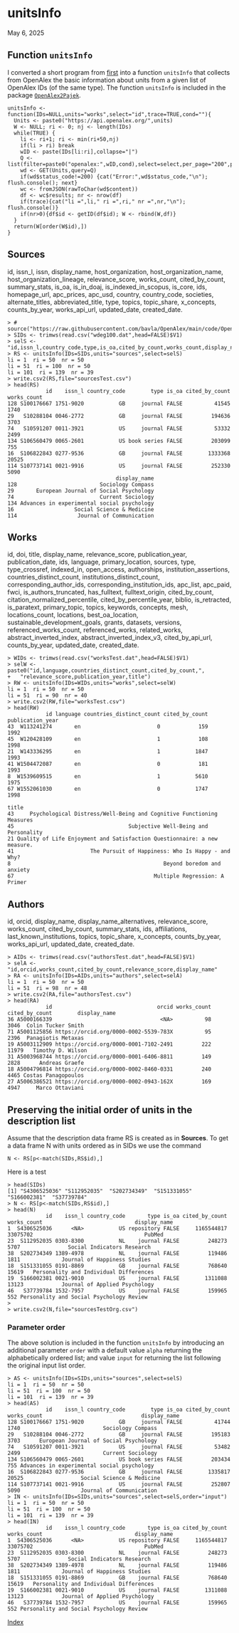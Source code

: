 # unitsInfo

May 6, 2025

## Function `unitsInfo`

I converted a short program from [first](first.md) into a function `unitsInfo` that collects from OpenAlex the basic information about units from a given list of OpenAlex IDs (of the same type). The function `unitsInfo` is included in the package  [`OpenAlex2Pajek`](https://github.com/bavla/OpenAlex/tree/main/OpenAlex2Pajek).

```
unitsInfo <- function(IDs=NULL,units="works",select="id",trace=TRUE,cond=""){
  Units <- paste0("https://api.openalex.org/",units) 
  W <- NULL; ri <- 0; nj <- length(IDs)
  while(TRUE) {
    li <- ri+1; ri <- min(ri+50,nj)
    if(li > ri) break
    wID <- paste(IDs[li:ri],collapse="|")
    Q <- list(filter=paste0("openalex:",wID,cond),select=select,per_page="200",page="1")
    wd <- GET(Units,query=Q)
    if(wd$status_code!=200) {cat("Error:",wd$status_code,"\n"); flush.console(); next}
    wc <- fromJSON(rawToChar(wd$content))
    df <- wc$results; nr <- nrow(df)
    if(trace){cat("li =",li," ri =",ri," nr =",nr,"\n"); flush.console()}
    if(nr>0){df$id <- getID(df$id); W <- rbind(W,df)}
  }
  return(W[order(W$id),])
}
```
## Sources

id, issn_l, issn, display_name, host_organization, host_organization_name, host_organization_lineage, relevance_score, works_count, cited_by_count, summary_stats, is_oa, is_in_doaj, is_indexed_in_scopus, is_core, ids, homepage_url, apc_prices, apc_usd, country, country_code, societies, alternate_titles, abbreviated_title, type, topics, topic_share, x_concepts, counts_by_year, works_api_url, updated_date, created_date.

```
> # source("https://raw.githubusercontent.com/bavla/OpenAlex/main/code/OpenAlex2Pajek.R")
> SIDs <- trimws(read.csv("wdeg100.dat",head=FALSE)$V1)
> selS <- "id,issn_l,country_code,type,is_oa,cited_by_count,works_count,display_name"
> RS <- unitsInfo(IDs=SIDs,units="sources",select=selS)
li = 1  ri = 50  nr = 50 
li = 51  ri = 100  nr = 50 
li = 101  ri = 139  nr = 39 
> write.csv2(RS,file="sourcesTest.csv")
> head(RS)
            id    issn_l country_code        type is_oa cited_by_count works_count
128 S100176667 1751-9020           GB     journal FALSE          41545        1740
29   S10288104 0046-2772           GB     journal FALSE         194636        3703
74   S10591207 0011-3921           US     journal FALSE          53332        2499
134 S106560479 0065-2601           US book series FALSE         203099         755
16  S106822843 0277-9536           GB     journal FALSE        1333368       20525
114 S107737141 0021-9916           US     journal FALSE         252330        5090
                                  display_name
128                          Sociology Compass
29       European Journal of Social Psychology
74                           Current Sociology
134 Advances in experimental social psychology
16                   Social Science & Medicine
114                   Journal of Communication
```
## Works

id, doi, title, display_name, relevance_score, publication_year, publication_date, ids, language, primary_location, sources, type, type_crossref, indexed_in, open_access, authorships, institution_assertions, countries_distinct_count, institutions_distinct_count, corresponding_author_ids, corresponding_institution_ids, apc_list, apc_paid, fwci, is_authors_truncated, has_fulltext, fulltext_origin, cited_by_count, citation_normalized_percentile, cited_by_percentile_year, biblio, is_retracted, is_paratext, primary_topic, topics, keywords, concepts, mesh, locations_count, locations, best_oa_location, sustainable_development_goals, grants, datasets, versions, referenced_works_count, referenced_works, related_works, abstract_inverted_index, abstract_inverted_index_v3, cited_by_api_url, counts_by_year, updated_date, created_date.

```
> WIDs <- trimws(read.csv("worksTest.dat",head=FALSE)$V1)
> selW <- paste0("id,language,countries_distinct_count,cited_by_count,",
+   "relevance_score,publication_year,title")
> RW <- unitsInfo(IDs=WIDs,units="works",select=selW)
li = 1  ri = 50  nr = 50 
li = 51  ri = 90  nr = 40 
> write.csv2(RW,file="worksTest.csv")
> head(RW)
            id language countries_distinct_count cited_by_count publication_year
43  W113241274       en                        0            159             1992
45  W120428109       en                        1            108             1998
21  W143336295       en                        1           1847             1993
41 W1504472087       en                        0            181             1993
8  W1539609515       en                        1           5610             1975
67 W1552061030       en                        0           1747             1998
                                                                      title
43     Psychological Distress/Well-Being and Cognitive Functioning Measures
45                                    Subjective Well-Being and Personality
21 Quality of Life Enjoyment and Satisfaction Questionnaire: a new measure.
41                        The Pursuit of Happiness: Who Is Happy - and Why?
8                                                Beyond boredom and anxiety
67                                            Multiple Regression: A Primer
```

## Authors

id, orcid, display_name, display_name_alternatives, relevance_score, works_count, cited_by_count, summary_stats, ids, affiliations, last_known_institutions, topics, topic_share, x_concepts, counts_by_year, works_api_url, updated_date, created_date.

```
> AIDs <- trimws(read.csv("authorsTest.dat",head=FALSE)$V1)
> selA <- "id,orcid,works_count,cited_by_count,relevance_score,display_name"
> RA <- unitsInfo(IDs=AIDs,units="authors",select=selA)
li = 1  ri = 50  nr = 50 
li = 51  ri = 98  nr = 48 
> write.csv2(RA,file="authorsTest.csv")
> head(RA)
            id                                 orcid works_count cited_by_count        display_name
36 A5000166339                                  <NA>          98           3046  Colin Tucker Smith
71 A5001125856 https://orcid.org/0000-0002-5539-783X          95           2396  Panagiotis Metaxas
19 A5003112909 https://orcid.org/0000-0001-7102-2491         222          11979   Timothy D. Wilson
31 A5003968744 https://orcid.org/0000-0001-6406-8811         149           2828      Andreas Graefe
18 A5004796814 https://orcid.org/0000-0002-8460-0331         240           4465 Costas Panagopoulos
27 A5006386521 https://orcid.org/0000-0002-0943-162X         169           4947     Marco Ottaviani
```

## Preserving the initial order of units in the description list

Assume that the description data frame RS is created as in **Sources**. To get a data frame N with units ordered as in SIDs we use the command
```
N <- RS[p<-match(SIDs,RS$id),]
```
Here is a test
```
> head(SIDs)
[1] "S4306525036" "S112952035"  "S202734349"  "S151331055"  "S166002381"  "S37739784"  
> N <- RS[p<-match(SIDs,RS$id),]
> head(N)
            id    issn_l country_code       type is_oa cited_by_count works_count                             display_name
1  S4306525036      <NA>           US repository FALSE     1165544817    33075702                                   PubMed
23  S112952035 0303-8300           NL    journal FALSE         248273        5707               Social Indicators Research
38  S202734349 1389-4978           NL    journal FALSE         119486        1811             Journal of Happiness Studies
18  S151331055 0191-8869           GB    journal FALSE         768640       15619   Personality and Individual Differences
19  S166002381 0021-9010           US    journal FALSE        1311088       13123            Journal of Applied Psychology
46   S37739784 1532-7957           US    journal FALSE         159965         552 Personality and Social Psychology Review
> 
> write.csv2(N,file="sourcesTestOrg.csv")
```

### Parameter order

The above solution is included in the function `unitsInfo` by introducing an additional parameter `order` with a default value `alpha` returning the alphabetically ordered list; and value `input` for returning the list following the original input list order.
```
> AS <- unitsInfo(IDs=SIDs,units="sources",select=selS)
li = 1  ri = 50  nr = 50 
li = 51  ri = 100  nr = 50 
li = 101  ri = 139  nr = 39 
> head(AS)
            id    issn_l country_code        type is_oa cited_by_count works_count                               display_name
128 S100176667 1751-9020           GB     journal FALSE          41744        1740                          Sociology Compass
29   S10288104 0046-2772           GB     journal FALSE         195183        3703      European Journal of Social Psychology
74   S10591207 0011-3921           US     journal FALSE          53482        2499                          Current Sociology
134 S106560479 0065-2601           US book series FALSE         203434         755 Advances in experimental social psychology
16  S106822843 0277-9536           GB     journal FALSE        1335817       20525                  Social Science & Medicine
114 S107737141 0021-9916           US     journal FALSE         252807        5090                   Journal of Communication
> IN <- unitsInfo(IDs=SIDs,units="sources",select=selS,order="input")
li = 1  ri = 50  nr = 50 
li = 51  ri = 100  nr = 50 
li = 101  ri = 139  nr = 39 
> head(IN)
            id    issn_l country_code       type is_oa cited_by_count works_count                             display_name
1  S4306525036      <NA>           US repository FALSE     1165544817    33075702                                   PubMed
23  S112952035 0303-8300           NL    journal FALSE         248273        5707               Social Indicators Research
38  S202734349 1389-4978           NL    journal FALSE         119486        1811             Journal of Happiness Studies
18  S151331055 0191-8869           GB    journal FALSE         768640       15619   Personality and Individual Differences
19  S166002381 0021-9010           US    journal FALSE        1311088       13123            Journal of Applied Psychology
46   S37739784 1532-7957           US    journal FALSE         159965         552 Personality and Social Psychology Review
```

[Index](README.md)
